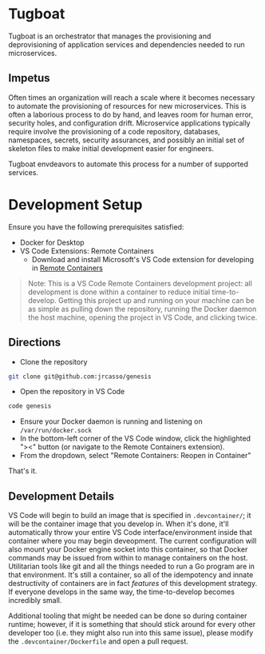 # Tugboat

Tugboat is an orchestrator that manages the provisioning and deprovisioning of application services and dependencies needed to run microservices.

## Impetus

Often times an organization will reach a scale where it becomes necessary to automate the provisioning of resources for new microservices. This is often a laborious process to do by hand, and leaves room for human error, security holes, and configuration drift. Microservice applications typically require involve the provisioning of a code repository, databases, namespaces, secrets, security assurances, and possibly an initial set of skeleton files to make initial development easier for engineers.

Tugboat envdeavors to automate this process for a number of supported services.

# Development Setup

Ensure you have the following prerequisites satisfied:
 - Docker for Desktop
 - VS Code Extensions: Remote Containers
   - Download and install Microsoft's VS Code extension for developing in [Remote Containers](vscode:extension/ms-vscode-remote.remote-containers)

>Note: This is a VS Code Remote Containers development project: all development is done within a container to reduce initial time-to-develop. Getting this project up and running on your machine can be as simple as pulling down the repository, running the Docker daemon the host machine, opening the project in VS Code, and clicking twice.


## Directions

- Clone the repository

```sh
git clone git@github.com:jrcasso/genesis
```

- Open the repository in VS Code
```sh
code genesis
```

- Ensure your Docker daemon is running and listening on `/var/run/docker.sock`
- In the bottom-left corner of the VS Code window, click the highlighted "><" button (or navigate to the Remote Containers extension).
- From the dropdown, select "Remote Containers: Reopen in Container"

That's it.

## Development Details

VS Code will begin to build an image that is specified in `.devcontainer/`; it will be the container image that you develop in. When it's done, it'll automatically throw your entire VS Code interface/environment inside that container where you may begin deveopment. The current configuration will also mount your Docker engine socket into this container, so that Docker commands may be issued from within to manage containers on the host. Utilitarian tools like git and all the things needed to run a Go program are in that environment. It's still a container, so all of the idempotency and innate destructivity of containers are in fact *features* of this development strategy. If everyone develops in the same way, the time-to-develop becomes incredibly small.

Additional tooling that might be needed can be done so during container runtime; however, if it is something that should stick around for every other developer too (i.e. they might also run into this same issue), please modify the `.devcontainer/Dockerfile` and open a pull request.
